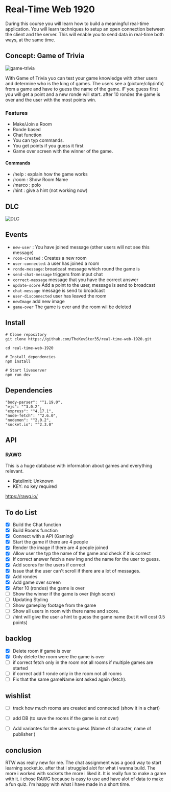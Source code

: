 # Real-Time Web 1920

During this course you will learn how to build a meaningful real-time application. You will learn techniques to setup an open connection between the client and the server. This will enable you to send data in real-time both ways, at the same time.

## Concept: Game of Trivia

<img width="" alt="game-trivia" src="https://user-images.githubusercontent.com/43183768/81063236-bbe9dc80-8ed7-11ea-8d39-0aecdd8bd2a2.png">


With Game of Trivia yuo can test your game knowledge with other users and determine who is the king of games. The users see a (picture/clip/info) from a game and  have to guess the name of the game. iF you guess first you will get a point and a new ronde will start. after 10 rondes the game is over and the user with the most points win. 


### Features

* Make/Join a Room
* Ronde based
* Chat function
* You can typ commands.
* You get points if you guess it first
* Game over screen with the winner of the game.

#### Commands
* /help : explain how the game works
* /room : Show Room Name
* /marco : polo
* /hint : give a hint (not working now)

## DLC

![DLC](https://user-images.githubusercontent.com/43183768/81080010-90bfb700-8ef0-11ea-8d9d-7f906e3e16d6.png)

## Events

* ``` new-user ``` : You have joined message (other users will not see this message) 
* ``` room-created ``` : Creates a new room
* ``` user-connected ```: a user has joined a room 
* ``` ronde-message ```:  broadcast message which round the game is
* ``` send-chat-message ``` triggers from input chat
* ``` correct-message ``` message that you have the correct answer
* ``` update-score ``` Add a point to the user, message is send to broadcast
* ``` chat-message ``` message is send to broadcast
* ``` user-disconnected ``` user has leaved the room
* ``` newImage ``` add new image
* ``` game-over ``` The game is over and the room wil be deleted


## Install 

```
# Clone repository
git clone https://github.com/TheKevSter35/real-time-web-1920.git

cd real-time-web-1920

# Install dependencies
npm install

# Start liveserver
npm run dev
```

## Dependencies 

```
"body-parser": "^1.19.0",
"ejs": "^3.0.2",
"express": "^4.17.1",
"node-fetch": "^2.6.0",
"nodemon": "^2.0.2",
"socket.io": "^2.3.0"
```


## API

### RAWG 

This is a huge database with information about games and everything relevant. 

* Ratelimit: Unknown
* KEY: no key required

https://rawg.io/


## To do List
- [x] Build the Chat function
- [x] Build Rooms function
- [x] Connect with a API (Gaming)
- [x] Start the game if there are 4 people 
- [x] Render the image if there are 4 people joined
- [x] Allow user the typ the name of the game and check if it is correct
- [x] If correct answer fetch a new img and the name for the user to guess.
- [x] Add scores for the users if correct
- [x] Issue that the user can't scroll if there are a lot of messages.
- [x] Add rondes 
- [x] Add game over screen
- [x] After 10 (rondes) the game is over 
- [ ] Show the winner if the game is over (high score)
- [ ] Updating Styling
- [ ] Show gameplay footage from the game
- [ ] Show all users in room with there name and score. 
- [ ] /hint will give the user a hint to guess the game name (but it will cost 0.5 points)

## backlog

- [x] Delete room if game is over
- [x] Only delete the room were the game is over
- [ ] if correct fetch only in the room not all rooms if multiple games are started
- [ ] if correct add 1 ronde only in the room not all rooms
- [ ] Fix that the same gameName isnt asked again (fetch). 

## wishlist

- [ ] track how much rooms are created and connected (show it in a chart)
- [ ] add DB (to save the rooms if the game is not over)
- [ ] Add variantes for the users to guess (Name of character, name of publisher )


## conclusion
RTW was really new for me. The chat assignment was a good way to start learning socket.io. after that i struggled alot for what i wanna build. The more i worked with sockets the more i liked it. It is really fun to make a game with it. i chose RAWG because is easy to use and have alot of data to make a fun quiz. i'm happy with what i have made in a short time. 
